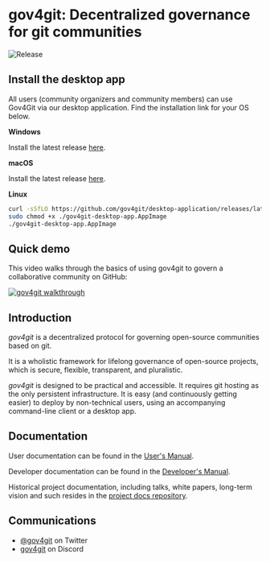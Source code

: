 # gov4git: Decentralized governance for git communities

![Release](https://github.com/gov4git/gov4git/actions/workflows/release.yaml/badge.svg)

## Install the desktop app

All users (community organizers and community members) can use Gov4Git via our desktop application. Find the installation link for your OS below.

**Windows**

Install the latest release [here](https://github.com/gov4git/desktop-application/releases/latest/download/gov4git-desktop-app-setup.exe).

**macOS**

Install the latest release [here](https://github.com/gov4git/desktop-application/releases/latest/download/gov4git-desktop-app.dmg).

**Linux**

```bash
curl -sSfLO https://github.com/gov4git/desktop-application/releases/latest/download/gov4git-desktop-app.AppImage
sudo chmod +x ./gov4git-desktop-app.AppImage
./gov4git-desktop-app.AppImage
```

## Quick demo

This video walks through the basics of using gov4git to govern a collaborative community on GitHub:

[![gov4git walkthrough](https://img.youtube.com/vi/l0Cz-2xaajY/maxresdefault.jpg)](https://www.youtube.com/watch?v=l0Cz-2xaajY)

## Introduction

*gov4git* is a decentralized protocol for governing open-source communities based on git.

It is a wholistic framework for lifelong governance of open-source projects, which is secure, flexible, transparent, and pluralistic.

*gov4git* is designed to be practical and accessible. It requires git hosting as the only persistent infrastructure. It is easy (and continuously getting easier) to deploy by non-technical users, using an accompanying command-line client or a desktop app.

## Documentation

User documentation can be found in the [User's Manual](doc/USER.md).

Developer documentation can be found in the [Developer's Manual](doc/DEV.md).

Historical project documentation, including talks, white papers, long-term vision and such resides in the [project docs repository](https://github.com/gov4git/doc).

## Communications

- [@gov4git](https://twitter.com/gov4git) on Twitter
- [gov4git](https://discord.gg/FqweERMB) on Discord

